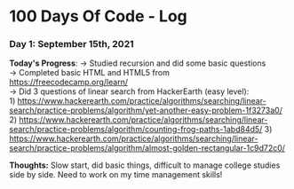 # 100 Days Of Code - Log

### Day 1: September 15th, 2021 

**Today's Progress**: 
-> Studied recursion and did some basic questions <br>
-> Completed basic HTML and HTML5 from https://freecodecamp.org/learn/ <br>
-> Did 3 questions of linear search from HackerEarth (easy level): <br>
    1) https://www.hackerearth.com/practice/algorithms/searching/linear-search/practice-problems/algorithm/yet-another-easy-problem-1f3273a0/ 
    2) https://www.hackerearth.com/practice/algorithms/searching/linear-search/practice-problems/algorithm/counting-frog-paths-1abd84d5/ 
    3) https://www.hackerearth.com/practice/algorithms/searching/linear-search/practice-problems/algorithm/almost-golden-rectangular-1c9d72c0/ 
    
**Thoughts:** Slow start, did basic things, difficult to manage college studies side by side. Need to work on my time management skills!




